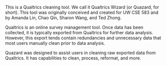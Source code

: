 This is a Qualtrics cleaning tool. We call it Qualtrics Wizard (or 
Quazard, for short). This tool was originally conceived and created for UW 
CSE 583 and by Amanda Lin, Chao Qin, Sharon Wang, and Ted Zhong.

Qualtrics is an online survey management tool. Once data has been collected, it is typically exported from Qualtrics for further data analysis. However, this export tends contain redundancies and unnecessary data that most users manually clean prior to data analysis. 

Quazard was designed to assist users in cleaning raw exported data from Qualtrics. It has capabilities to clean, process, reformat, and more. 
